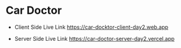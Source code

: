 # Car Doctor

- Client Side Live Link https://car-docktor-client-day2.web.app

- Server Side Live Link https://car-doctor-server-day2.vercel.app
